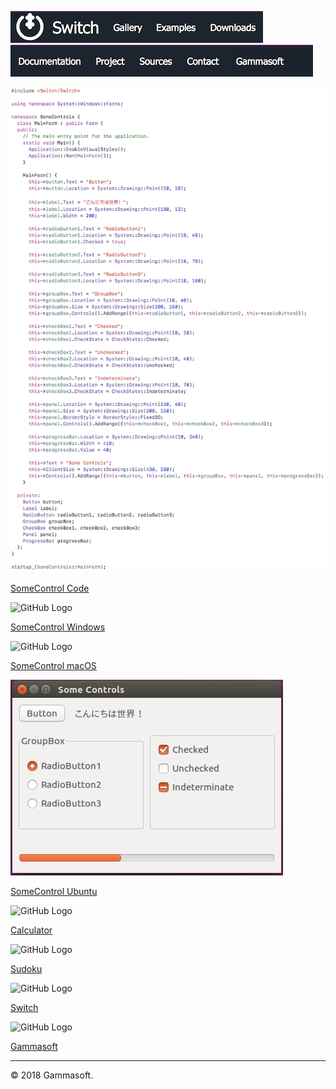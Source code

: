 [![Switch](../docs/Pictures/Menu/Switch.png)](Home.md)[![Switch](../docs/Pictures/Menu/Gallery.png)](Gallery.md)[![Switch](../docs/Pictures/Menu/Examples.png)](Examples.md)[![Switch](../docs/Pictures/Menu/Downloads.png)](Downloads.md)[![Switch](../docs/Pictures/Menu/Documentation.png)](Documentation.md)[![Switch](../docs/Pictures/Menu/Project.png)](https://sourceforge.net/projects/switchpro)[![Switch](../docs/Pictures/Menu/Sources.png)](https://github.com/gammasoft71/switch)[![Switch](../docs/Pictures/Menu/Contact.png)](Contact.md)[![Switch](../docs/Pictures/Menu/Gammasoft.png)](https://gammasoft71.wixsite.com/gammasoft)

![GitHub Logo](Pictures/Gallery/SomeControlsSwitchCode.png)

[SomeControl Code](https://github.com/gammasoft71/Switch/tree/master/Examples/Forms/SomeControls)

![GitHub Logo](Pictures/Gallery/SomeControlsWindows.png)

[SomeControl Windows](https://github.com/gammasoft71/Switch/tree/master/Examples/Forms/SomeControls)

![GitHub Logo](Pictures/Gallery/SomeControlsMacOS.png)

[SomeControl macOS](https://github.com/gammasoft71/Switch/tree/master/Examples/Forms/SomeControls)

![GitHub Logo](Pictures/Gallery/SomeControlsUbuntu.png)

[SomeControl Ubuntu](https://github.com/gammasoft71/Switch/tree/master/Examples/Forms/SomeControls)

![GitHub Logo](Pictures/Gallery/Calculator.png)

[Calculator](https://github.com/gammasoft71/Switch/tree/Release-0.1.0/Examples/Forms/Calculator)

![GitHub Logo](Pictures/Gallery/Sudoku.png)

[Sudoku](https://github.com/gammasoft71/Switch/tree/Release-0.1.0/Examples/Forms/Sudoku)

![GitHub Logo](Pictures/Gallery/Switch.png)

[Switch](https://gammasoft71.wixsite.com/switch)

![GitHub Logo](Pictures/Gallery/GAMMASoft.png)

[Gammasoft](https://gammasoft71.wixsite.com/gammasoft)

______________________________________________________________________________________________

© 2018 Gammasoft.
